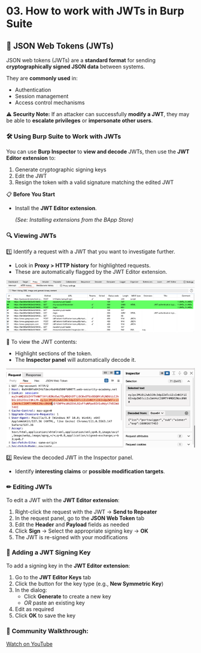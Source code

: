 # 03. How to work with JWTs in Burp Suite

## 🔑 **JSON Web Tokens (JWTs)**

JSON web tokens (JWTs) are a **standard format** for sending **cryptographically signed JSON data** between systems.

They are **commonly used** in:

- Authentication
- Session management
- Access control mechanisms

⚠ **Security Note:** If an attacker can successfully **modify a JWT**, they may be able to **escalate privileges** or **impersonate other users**.

### 🛠 **Using Burp Suite to Work with JWTs**

You can use **Burp Inspector** to **view and decode** JWTs, then use the **JWT Editor extension** to:

1. Generate cryptographic signing keys
2. Edit the JWT
3. Resign the token with a valid signature matching the edited JWT

📋 **Before You Start**

- Install the **JWT Editor extension**.
    
    *(See: Installing extensions from the BApp Store)*
    

### 🔍 **Viewing JWTs**

1️⃣ Identify a request with a JWT that you want to investigate further.

- Look in **Proxy > HTTP history** for highlighted requests.
- These are automatically flagged by the JWT Editor extension.

![image.png](Img/image.png)

📌 To view the JWT contents:

- Highlight sections of the token.
- The **Inspector panel** will automatically decode it.

![image.png](Img/image%201.png)

2️⃣ Review the decoded JWT in the Inspector panel.

- Identify **interesting claims** or **possible modification targets**.

### ✏ **Editing JWTs**

To edit a JWT with the **JWT Editor extension**:

1. Right-click the request with the JWT → **Send to Repeater**
2. In the request panel, go to the **JSON Web Token** tab
3. Edit the **Header** and **Payload** fields as needed
4. Click **Sign** → Select the appropriate signing key → **OK**
5. The JWT is re-signed with your modifications

### 🔐 **Adding a JWT Signing Key**

To add a signing key in the **JWT Editor extension**:

1. Go to the **JWT Editor Keys** tab
2. Click the button for the key type (e.g., **New Symmetric Key**)
3. In the dialog:
    - Click **Generate** to create a new key
    - *OR* paste an existing key
4. Edit as required
5. Click **OK** to save the key

### 🎥 **Community Walkthrough:**

[Watch on YouTube](https://youtu.be/nKmvKZHwf4s)